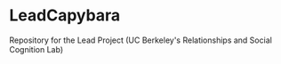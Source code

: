 # LeadCapybara
Repository for the Lead Project (UC Berkeley's Relationships and Social Cognition Lab)
